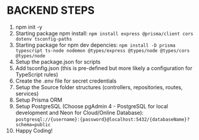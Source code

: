# BACKEND STEPS
1. npm init -y
2. Starting package npm install: `npm install express @prisma/client cors dotenv tsconfig-paths`
3. Starting package for npm dev depencies: `npm install -D prisma typescript ts-node nodemon @types/express @types/node @types/cors @types/node`
4. Setup the package.json for scripts
5. Add tsconfig.json (this is pre-defined but more likely a configuration for TypeScript rules)
6. Create the .env file for secret credentials
7. Setup the Source folder structures (controllers, repositories, routes, services)
8. Setup Prisma ORM
9. Setup PostgreSQL (Choose pgAdmin 4 - PostgreSQL for local development and Neon for Cloud/Online Database): `postgresql://{username}:{password}@localhost:5432/{databaseName}?schema=public`
10. Happy Coding!